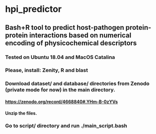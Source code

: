 # hpi_predictor
## Bash+R tool to predict host-pathogen protein-protein interactions based on numerical encoding of physicochemical descriptors

### Tested on Ubuntu 18.04 and MacOS Catalina

### Please, install: Zenity, R and blast

### Download dataset/ and database/ directories from Zenodo (private mode for now) in the main directory.
#### https://zenodo.org/record/4668840#.YHm-B-0zYVs
#### Unzip the files.

### Go to script/ directory and run ./main_script.bash
